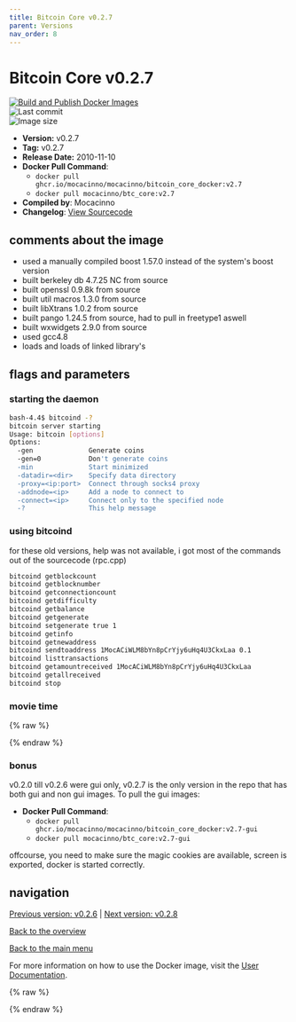 ```yaml
---
title: Bitcoin Core v0.2.7
parent: Versions
nav_order: 8
---
```


# Bitcoin Core v0.2.7

[![Build and Publish Docker Images](https://github.com/mocacinno/bitcoin_core_docker/actions/workflows/build-and-publish.yml/badge.svg?branch=v2.7)](https://github.com/mocacinno/bitcoin_core_docker/actions/workflows/build-and-publish.yml)  
![Last commit](https://badgen.net/github/last-commit/mocacinno/bitcoin_core_docker/v2.7)  
![Image size](https://badgen.net/docker/size/mocacinno/btc_core/v2.7?color=green)  

- **Version:** v0.2.7
- **Tag:** v0.2.7
- **Release Date:** 2010-11-10
- **Docker Pull Command**:
  - `docker pull ghcr.io/mocacinno/mocacinno/bitcoin_core_docker:v2.7`
  - `docker pull mocacinno/btc_core:v2.7`
- **Compiled by**: Mocacinno
- **Changelog**: [View Sourcecode](https://github.com/bitcoin/bitcoin/tree/v0.2.7)

## comments about the image

- used a manually compiled boost 1.57.0 instead of the system's boost version
- built berkeley db 4.7.25 NC from source
- built openssl 0.9.8k from source
- built util macros 1.3.0 from source
- built libXtrans 1.0.2 from source
- built pango 1.24.5 from source, had to pull in freetype1 aswell
- built wxwidgets 2.9.0 from source
- used gcc4.8
- loads and loads of linked library's

## flags and parameters

### starting the daemon

```bash
bash-4.4$ bitcoind -?
bitcoin server starting
Usage: bitcoin [options]
Options:
  -gen              Generate coins
  -gen=0            Don't generate coins
  -min              Start minimized
  -datadir=<dir>    Specify data directory
  -proxy=<ip:port>  Connect through socks4 proxy
  -addnode=<ip>     Add a node to connect to
  -connect=<ip>     Connect only to the specified node
  -?                This help message
```

### using bitcoind

for these old versions, help was not available, i got most of the commands out of the sourcecode (rpc.cpp)

```bash
bitcoind getblockcount
bitcoind getblocknumber
bitcoind getconnectioncount
bitcoind getdifficulty
bitcoind getbalance
bitcoind getgenerate
bitcoind setgenerate true 1
bitcoind getinfo
bitcoind getnewaddress
bitcoind sendtoaddress 1MocACiWLM8bYn8pCrYjy6uHq4U3CkxLaa 0.1
bitcoind listtransactions
bitcoind getamountreceived 1MocACiWLM8bYn8pCrYjy6uHq4U3CkxLaa
bitcoind getallreceived
bitcoind stop
```

### movie time

{% raw %}
<link rel="stylesheet" href="https://mocacinno.com/asciinema-player.css">
   <div id="fullnode"></div>
   <script src="https://mocacinno.com/asciinema-player.min.js"></script>
   <script>
      AsciinemaPlayer.create('./casts/v0.2.7.cast', document.getElementById('fullnode'));
   </script>
{% endraw %}

### bonus

v0.2.0 till v0.2.6 were gui only, v0.2.7 is the only version in the repo that has both gui and non gui images. To pull the gui images:

- **Docker Pull Command**:
  - `docker pull ghcr.io/mocacinno/mocacinno/bitcoin_core_docker:v2.7-gui`
  - `docker pull mocacinno/btc_core:v2.7-gui`

offcourse, you need to make sure the magic cookies are available, screen is exported, docker is started correctly.

## navigation

[Previous version: v0.2.6](./v2.6.md) | [Next version: v0.2.8](./v2.8.md)

[Back to the overview](./Readme.md)

[Back to the main menu](../Readme.md)

For more information on how to use the Docker image, visit the [User Documentation](../userdocs/Readme.md).

<!-- Google tag (gtag.js) -->
{% raw %}
<script async src="https://www.googletagmanager.com/gtag/js?id=G-BPC6NC6FF9"></script>
<script>
  window.dataLayer = window.dataLayer || [];
  function gtag(){dataLayer.push(arguments);}
  gtag('js', new Date());
  gtag('config', 'G-BPC6NC6FF9');
</script>
{% endraw %}

